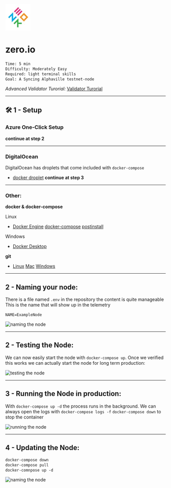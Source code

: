 ![logo zero.io](images/zero.jpg)
# zero.io

    Time: 5 min
    Difficulty: Moderately Easy
    Required: light terminal skills
    Goal: A Syncing Alphaville testnet-node

*Advanced Validator Turorial:* [Validator Turorial](README_VALIDATOR.md)

---

## 🛠️ 1 - Setup
### Azure One-Click Setup
**continue at step 2**

---

### DigitalOcean
DigitalOcean has droplets that come included with `docker-compose`
- [docker droplet](https://marketplace.digitalocean.com/apps/docker)
**continue at step 3**

---

### Other:
**docker & docker-compose**

Linux
- [Docker Engine](https://docs.docker.com/engine/install/ubuntu/) [docker-compose](https://docs.docker.com/compose/install/) [postinstall](https://docs.docker.com/engine/install/linux-postinstall/)

Windows
- [Docker Desktop](https://hub.docker.com/editions/community/docker-ce-desktop-windows)

**git**
- [Linux](https://git-scm.com/download/linux) [Mac](https://git-scm.com/download/mac) [Windows](https://git-scm.com/download/win)

---

## 2 - Naming your node:

There is a file named `.env` in the repository the content is quite manageable
This is the name that will show up in the telemetry

```
NAME=ExampleNode
```

![naming the node](images/naming.png)

---

## 2 - Testing the Node:

We can now easily start the node with `docker-compose up`.
Once we verified this works we can actually start the node for long term production:

![testing the node](images/testing.png)

---

## 3 - Running the Node in production:

With `docker-compose up -d` the process runs in the background.
We can always open the logs with `docker-compose logs -f`
`docker-compose down` to stop the container

![running the node](images/running.png)

---

## 4 - Updating the Node:
```
docker-compose down
docker-compose pull
docker-comnpose up -d
```

![naming the node](images/updating.png)
